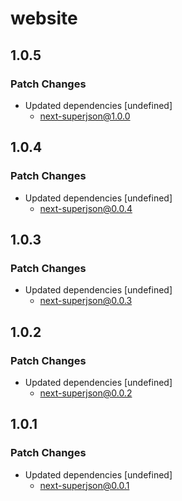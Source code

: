 # website

## 1.0.5

### Patch Changes

-   Updated dependencies [undefined]
    -   next-superjson@1.0.0

## 1.0.4

### Patch Changes

-   Updated dependencies [undefined]
    -   next-superjson@0.0.4

## 1.0.3

### Patch Changes

-   Updated dependencies [undefined]
    -   next-superjson@0.0.3

## 1.0.2

### Patch Changes

-   Updated dependencies [undefined]
    -   next-superjson@0.0.2

## 1.0.1

### Patch Changes

-   Updated dependencies [undefined]
    -   next-superjson@0.0.1
